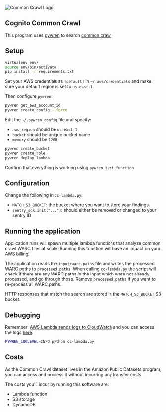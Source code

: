 ![Common Crawl Logo](http://commoncrawl.org/wp-content/uploads/2016/12/logocommoncrawl.png)

## Cognito Common Crawl

This program uses [pywren](http://pywren.io) to search [common crawl](http://commoncrawl.org) 

## Setup

```bash
virtualenv env/
source env/bin/activate
pip install -r requirements.txt
```

Set your AWS credentials as `[default]` in `~/.aws/credentials` and make sure your
default region is set to `us-east-1`.

Then configure `pywren`:

```bash
pywren get_aws_account_id
pywren create_config --force
```

Edit the `~/.pywren_config` file and specify:

 * `aws_region` should be `us-east-1`
 * `bucket` should be unique bucket name
 * `memory` should be `1200`

```bash
pywren create_bucket
pywren create_role
pywren deploy_lambda
```

Confirm that everything is working using `pywren test_function`

## Configuration

Change the following in `cc-lambda.py`:

 * `MATCH_S3_BUCKET`: the bucket where you want to store your findings
 * `sentry_sdk.init("...")`: should either be removed or changed to your sentry ID

## Running the application

Application runs will spawn multiple lambda functions that analyze common crawl
WARC files at scale. Running this function will have an impact on your AWS billing!

The application reads the `input/warc.paths` file and writes the processed WARC
paths to `processed.paths`. When calling `cc-lambda.py` the script will check if
there are any WARC paths in the input which were not already processed, and go
through those. Remove `processed.paths` if you want to re-process all WARC paths.

HTTP responses that match the search are stored in the `MATCH_S3_BUCKET` S3 bucket.

## Debugging

Remember: [AWS Lambda sends logs to CloudWatch](https://docs.aws.amazon.com/lambda/latest/dg/python-logging.html)
and you can access the logs [here](https://console.aws.amazon.com/cloudwatch/home?region=us-east-1#logs:).

```bash
PYWREN_LOGLEVEL=INFO python cc-lambda.py
```

## Costs

As the Common Crawl dataset lives in the Amazon Public Datasets program, 
you can access and process it without incurring any transfer costs. 

The costs you'll incur by running this software are:

 * Lambda function
 * S3 storage
 * DynamoDB
